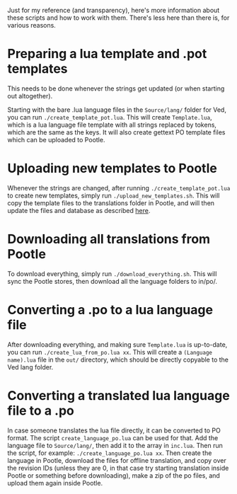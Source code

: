 Just for my reference (and transparency), here's more information about these scripts and how to work with them. There's less here than there is, for various reasons.

# Preparing a lua template and .pot templates
This needs to be done whenever the strings get updated (or when starting out altogether).

Starting with the bare .lua language files in the `Source/lang/` folder for Ved, you can run `./create_template_pot.lua`. This will create `Template.lua`, which is a lua language file template with all strings replaced by tokens, which are the same as the keys. It will also create gettext PO template files which can be uploaded to Pootle.

# Uploading new templates to Pootle
Whenever the strings are changed, after running `./create_template_pot.lua` to create new templates, simply run `./upload_new_templates.sh`. This will copy the template files to the translations folder in Pootle, and will then update the files and database as described [here](http://docs.translatehouse.org/projects/pootle/en/stable-2.8.x/server/project_setup.html).

# Downloading all translations from Pootle
To download everything, simply run `./download_everything.sh`. This will sync the Pootle stores, then download all the language folders to in/po/.

# Converting a .po to a lua language file
After downloading everything, and making sure `Template.lua` is up-to-date, you can run `./create_lua_from_po.lua xx`. This will create a `(Language name).lua` file in the `out/` directory, which should be directly copyable to the Ved lang folder.

# Converting a translated lua language file to a .po
In case someone translates the lua file directly, it can be converted to PO format. The script `create_language_po.lua` can be used for that. Add the language file to `Source/lang/`, then add it to the array in `inc.lua`. Then run the script, for example: `./create_language_po.lua xx`. Then create the language in Pootle, download the files for offline translation, and copy over the revision IDs (unless they are 0, in that case try starting translation inside Pootle or something before downloading), make a zip of the po files, and upload them again inside Pootle.
